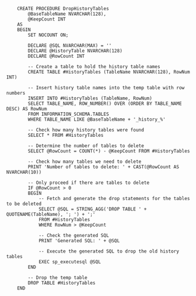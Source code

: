         CREATE PROCEDURE DropHistoryTables
            @BaseTableName NVARCHAR(128),
            @KeepCount INT
        AS
        BEGIN
            SET NOCOUNT ON;
        
            DECLARE @SQL NVARCHAR(MAX) = ''
            DECLARE @HistoryTable NVARCHAR(128)
            DECLARE @RowCount INT
        
            -- Create a table to hold the history table names
            CREATE TABLE #HistoryTables (TableName NVARCHAR(128), RowNum INT)
        
            -- Insert history table names into the temp table with row numbers
            INSERT INTO #HistoryTables (TableName, RowNum)
            SELECT TABLE_NAME, ROW_NUMBER() OVER (ORDER BY TABLE_NAME DESC) AS RowNum
            FROM INFORMATION_SCHEMA.TABLES
            WHERE TABLE_NAME LIKE @BaseTableName + '_history_%'
        
            -- Check how many history tables were found
            SELECT * FROM #HistoryTables
        
            -- Determine the number of tables to delete
            SELECT @RowCount = COUNT(*) - @KeepCount FROM #HistoryTables
        
            -- Check how many tables we need to delete
            PRINT 'Number of tables to delete: ' + CAST(@RowCount AS NVARCHAR(10))
        
            -- Only proceed if there are tables to delete
            IF @RowCount > 0
            BEGIN
                -- Fetch and generate the drop statements for the tables to be deleted
                SELECT @SQL = STRING_AGG('DROP TABLE ' + QUOTENAME(TableName), '; ') + ';'
                FROM #HistoryTables
                WHERE RowNum > @KeepCount
        
                -- Check the generated SQL
                PRINT 'Generated SQL: ' + @SQL
        
                -- Execute the generated SQL to drop the old history tables
                EXEC sp_executesql @SQL
            END
        
            -- Drop the temp table
            DROP TABLE #HistoryTables
        END
        
        
